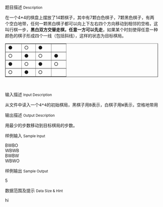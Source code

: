 <div class="panel panel-default">
<div class="area-title">
<span>
题目描述
<small>Description</small>
</span></div>
<div class="panel-body">

<p style="">在一个4*4的棋盘上摆放了14颗棋子，其中有7颗白色棋子，7颗黑色棋子，有两个空白地带，任何一颗黑白棋子都可以向上下左右四个方向移动到相邻的空格，这叫行棋一步，<strong>黑白双方交替走棋，任意一方可以先走</strong>，如果某个时刻使得任意一种颜色的棋子形成四个一线（包括斜线），这样的状态为目标棋局。</p>
<table border="1" cellpadding="0" cellspacing="0">
<tbody>
<tr>
<td valign="top" width="36"><span>●</span></td>
<td valign="top" width="29"><span>○</span></td>
<td valign="top" width="35"><span>●</span></td>
<td valign="top" width="32"> </td>
</tr>
<tr>
<td valign="top" width="36"><span>○</span></td>
<td valign="top" width="29"><span>●</span></td>
<td valign="top" width="35"><span>○</span></td>
<td valign="top" width="32"><span>●</span></td>
</tr>
<tr>
<td valign="top" width="36"><span>●</span></td>
<td valign="top" width="29"><span>○</span></td>
<td valign="top" width="35"><span>●</span></td>
<td valign="top" width="32"><span>○</span></td>
</tr>
<tr>
<td valign="top" width="36"><span>○</span></td>
<td valign="top" width="29"><span>●</span></td>
<td valign="top" width="35"><span>○</span></td>
<td valign="top" width="32"> </td>
</tr>
</tbody>
</table>
<p> </p>

</div>
</div>

<div class="panel panel-default">
<div class="area-title">
<span>
输入描述
<small>Input Description</small>
</span></div>
<div class="panel-body">
<pre>从文件中读入一个4*4的初始棋局，黑棋子用B表示，白棋子用W表示，空格地带用O表示。</pre>

</div>
</div>
<div  class="panel panel-default">
<div class="area-title">
<span>
输出描述
<small>Output Description</small>
</span></div>
<div class="panel-body">

<p>用最少的步数移动到目标棋局的步数。</p>

</div>
</div>


<div class="panel panel-default">
<div class="area-title">
<span>
样例输入
<small>Sample Input</small>
</span></div>
<div class="panel-body">
<p>BWBO<br>WBWB<br>BWBW<br>WBWO</p>

</div>
</div>

<div class="panel panel-default">
<div class="area-title">
<span>
样例输出
<small>Sample Output</small>
</span></div>
<div class="panel-body">
<p><span style="">5</span></p>

</div>
</div>

<div class="panel panel-default">
<div class="area-title">
<span>
数据范围及提示
<small>Data Size & Hint</small>
</span></div>
<div class="panel-body">
<p>hi</p>
</div>
</div>